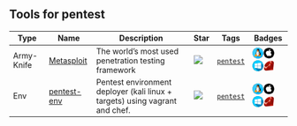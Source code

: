 
## Tools for pentest

| Type | Name | Description | Star | Tags | Badges |
| --- | --- | --- | --- | --- | --- |
|Army-Knife|[Metasploit](https://github.com/rapid7/metasploit-framework)|The world’s most used penetration testing framework|![](https://img.shields.io/github/stars/rapid7/metasploit-framework?label=%20)|[`pentest`](/tags/pentest.md)|![linux](./images/linux.png)![macos](./images/apple.png)![windows](./images/windows.png)[![Ruby](./images/ruby.png)](/langs/Ruby.md)|
|Env|[pentest-env](https://github.com/Sliim/pentest-env)|Pentest environment deployer (kali linux + targets) using vagrant and chef.|![](https://img.shields.io/github/stars/Sliim/pentest-env?label=%20)|[`pentest`](/tags/pentest.md)|![linux](./images/linux.png)![macos](./images/apple.png)![windows](./images/windows.png)[![Ruby](./images/ruby.png)](/langs/Ruby.md)|

